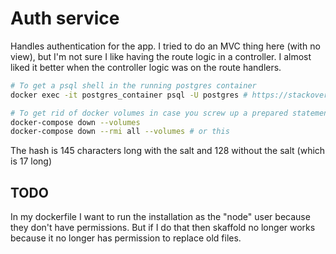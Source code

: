 # Auth service 

Handles authentication for the app. I tried to do an MVC thing here (with no view), but I'm not sure I like having the route logic in a controller. I almost liked it better when the controller logic was on the route handlers.

```bash
# To get a psql shell in the running postgres container 
docker exec -it postgres_container psql -U postgres # https://stackoverflow.com/questions/60193781

# To get rid of docker volumes in case you screw up a prepared statement
docker-compose down --volumes
docker-compose down --rmi all --volumes # or this
```

The hash is 145 characters long with the salt and 128 without the salt (which is 17 long)

## TODO

In my dockerfile I want to run the installation as the "node" user because they don't have permissions. But if I do that then skaffold no longer works because it no longer has permission to replace old files.

